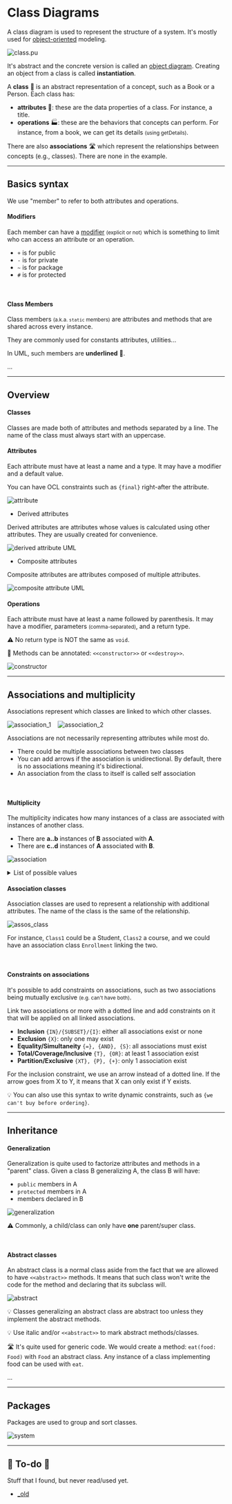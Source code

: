 # Class Diagrams

<div class="row row-cols-md-2"><div>

A class diagram is used to represent the structure of a system. It's mostly used for [object-oriented](/programming-languages/_paradigm/oo.md) modeling.

<div class="text-center">

![class.pu](_uml/class.svg)
</div>

It's abstract and the concrete version is called an [object diagram](../object/index.md). Creating an object from a class is called **instantiation**.
</div><div>

A **class** 🏡 is an abstract representation of a concept, such as a Book or a Person. Each class has:

* **attributes** 🎫: these are the data properties of a class. For instance, a title.
* **operations** 🏭: these are the behaviors that concepts can perform. For instance, from a book, we can get its details <small>(using getDetails)</small>.

There are also **associations** 🛣️ which represent the relationships between concepts (e.g., classes). There are none in the example.
</div></div>

<hr class="sep-both">

## Basics syntax

<div class="row row-cols-md-2"><div>

We use "member" to refer to both attributes and operations.

#### Modifiers

Each member can have a [modifier](/programming-languages/_paradigm/oo.md#access-control) <small>(explicit or not)</small> which is something to limit who can access an attribute or an operation.

* `+` is for public
* `-` is for private
* `~` is for package
* `#` is for protected

<br>

#### Class Members

Class members <small>(a.k.a. `static` members)</small> are attributes and methods that are shared across every instance.

They are commonly used for constants attributes, utilities...

In UML, such members are **underlined** 🌵.
</div><div>

...
</div></div>

<hr class="sep-both">

## Overview

<div class="row row-cols-md-2"><div>

#### Classes

Classes are made both of attributes and methods separated by a line. The name of the class must always start with an uppercase.

#### Attributes

Each attribute must have at least a name and a type. It may have a modifier and a default value.

You can have OCL constraints such as `{final}` right-after the attribute.

<div class="text-center">

![attribute](_uml/attribute.svg)
</div>

* Derived attributes

Derived attributes are attributes whose values is calculated using other attributes. They are usually created for convenience.

<div class="text-center">

![derived attribute UML](_uml/derived.svg)
</div>

* Composite attributes

Composite attributes are attributes composed of multiple attributes. 

<div class="text-center">

![composite attribute UML](_uml/composite.svg)
</div>
</div><div>

#### Operations

Each attribute must have at least a name followed by parenthesis. It may have a modifier, parameters <small>(comma-separated)</small>, and a return type.

⚠️ No return type is NOT the same as `void`.

📝 Methods can be annotated: `<<constructor>>` or `<<destroy>>`.

<div class="text-center">

![constructor](_uml/constructor.svg)
</div>
</div></div>

<hr class="sep-both">

## Associations and multiplicity

<div class="row row-cols-md-2"><div>

Associations represent which classes are linked to which other classes.

<div class="text-center">

![association_1](_uml/association_1.svg)&nbsp;&nbsp;&nbsp;
![association_2](_uml/association_2.svg)
</div>

Associations are not necessarily representing attributes while most do.

* There could be multiple associations between two classes
* You can add arrows if the association is unidirectional. By default, there is no associations meaning it's bidirectional.
* An association from the class to itself is called self association

<br>

#### Multiplicity

The multiplicity indicates how many instances of a class are associated with instances of another class.

* There are **a..b** instances of **B** associated with **A**.
* There are **c..d** instances of **A** associated with **B**.

<div class="text-center">

![association](_uml/association.svg)
</div>

<details class="details-e">
<summary>List of possible values</summary>

* <kbd>n</kbd>: same as <kbd>n..n</kbd>
* <kbd>*</kbd>: same as <kbd>0..\*</kbd>
* <kbd>0..1</kbd>: 0 or 1
* <kbd>0..*</kbd>: same as <kbd>\*</kbd>
* <kbd>1..*</kbd>: 1 or more
* <kbd>n..*</kbd>: <kbd>n</kbd> or more
* <kbd>n..m</kbd>: at least <kbd>n</kbd>, and up to <kbd>m</kbd>
* <kbd>n..n</kbd>: exactly <kbd>n</kbd>

For instance, we could replace <kbd>a..b</kbd> with <kbd>0..1</kbd> <small>(meaning 0 or 1)</small> or with <kbd>*</kbd> (0 or more).
</details>
</div><div>

#### Association classes

Association classes are used to represent a relationship with additional attributes. The name of the class is the same of the relationship.

![assos_class](_uml/assos_class.svg)

For instance, `Class1` could be a Student, `Class2` a course, and we could have an association class `Enrollment` linking the two.

<br>

#### Constraints on associations

It's possible to add constraints on associations, such as two associations being mutually exclusive <small>(e.g. can't have both)</small>.

Link two associations or more with a dotted line and add constraints on it that will be applied on all linked associations.

* **Inclusion** `{IN}/{SUBSET}/{I}`: either all associations exist or none
* **Exclusion** `{X}`: only one may exist
* **Equality/Simultaneity** ``{=}, {AND}, {S}``: all associations must exist
* **Total/Coverage/Inclusive** ``{T}, {OR}``: at least 1 association exist
* **Partition/Exclusive** ``{XT}, {P}, {+}``: only 1 association exist

For the inclusion constraint, we use an arrow instead of a dotted line. If the arrow goes from X to Y, it means that X can only exist if Y exists.

💡 You can also use this syntax to write dynamic constraints, such as `{we can't buy before ordering}`.
</div></div>

<hr class="sep-both">

## Inheritance

<div class="row row-cols-md-2"><div>

#### Generalization

Generalization is quite used to factorize attributes and methods in a "parent" class. Given a class B generalizing A, the class B will have:

* `public` members in A
* `protected` members in A
* members declared in B


<div class="text-center">

![generalization](_uml/generalization.svg)
</div>

⚠️ Commonly, a child/class can only have **one** parent/super class.

<br>

#### Abstract classes

An abstract class is a normal class aside from the fact that we are allowed to have `<<abstract>>` methods. It means that such class won't write the code for the method and declaring that its subclass will.

<div class="text-center">

![abstract](_uml/abstract.svg)
</div>

💡 Classes generalizing an abstract class are abstract too unless they implement the abstract methods.

💡 Use italic and/or `<<abstract>>` to mark abstract methods/classes.

🛣️ It's quite used for generic code. We would create a method: `eat(food: Food)` with `Food` an abstract class. Any instance of a class implementing food can be used with `eat`.
</div><div>

...
</div></div>

<hr class="sep-both">

## Packages

<div class="row row-cols-md-2"><div>

Packages are used to group and sort classes.
</div><div>

![system](_uml/system.svg)
</div></div>

<hr class="sep-both">

## 👻 To-do 👻

Stuff that I found, but never read/used yet.

<div class="row row-cols-md-2"><div>

* [_old](_old/index.md)
</div><div>


</div></div>